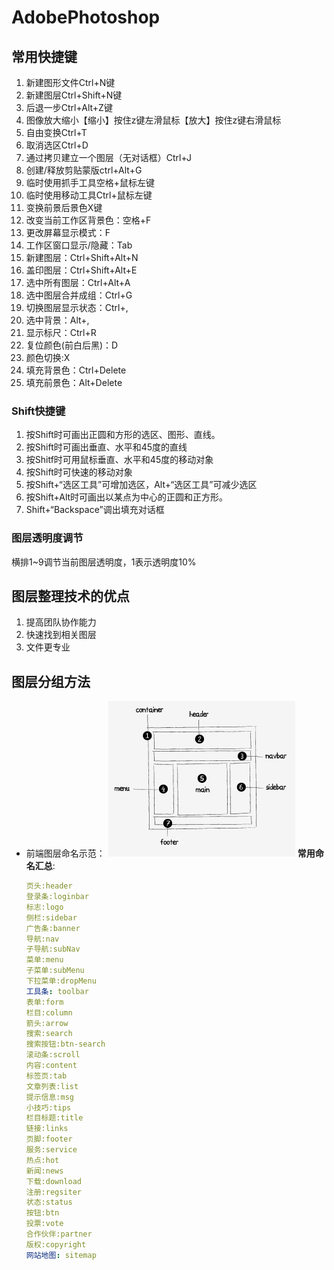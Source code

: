 # AdobePhotoshop

## 常用快捷键

1. 新建图形文件Ctrl+N键
2. 新建图层Ctrl+Shift+N键
3. 后退一步Ctrl+Alt+Z键
4. 图像放大缩小【缩小】按住z键左滑鼠标【放大】按住z键右滑鼠标
5. 自由变换Ctrl+T
6. 取消选区Ctrl+D
7. 通过拷贝建立一个图层（无对话框）Ctrl+J
8. 创建/释放剪贴蒙版ctrl+Alt+G
9. 临时使用抓手工具空格+鼠标左键
10. 临时使用移动工具Ctrl+鼠标左键
11. 变换前景后景色X键
12. 改变当前工作区背景色：空格+F
13. 更改屏幕显示模式：F
14. 工作区窗口显示/隐藏：Tab
15. 新建图层：Ctrl+Shift+Alt+N
16. 盖印图层：Ctrl+Shift+Alt+E
17. 选中所有图层：Ctrl+Alt+A
18. 选中图层合并成组：Ctrl+G
19. 切换图层显示状态：Ctrl+,
20. 选中背景：Alt+,
21. 显示标尺：Ctrl+R
22. 复位颜色(前白后黑)：D
23. 颜色切换:X
24. 填充背景色：Ctrl+Delete
25. 填充前景色：Alt+Delete



### Shift快捷键

1. 按Shift时可画出正圆和方形的选区、图形、直线。
2. 按Shift时可画出垂直、水平和45度的直线
3. 按Shitf时可用鼠标垂直、水平和45度的移动对象
4. 按Shift时可快速的移动对象
5. 按Shift+“选区工具”可增加选区，Alt+“选区工具”可减少选区
6. 按Shift+Alt时可画出以某点为中心的正圆和正方形。
7. Shift+“Backspace”调出填充对话框



### 图层透明度调节

横排1~9调节当前图层透明度，1表示透明度10%



## 图层整理技术的优点

1. 提高团队协作能力
2. 快速找到相关图层
3. 文件更专业



## 图层分组方法

- 前端图层命名示范：
  ![图层命名规范](imgs/69001eedgc3f7e20559c5&690.png)
  **常用命名汇总**:

  ```Yaml
  页头:header
  登录条:loginbar
  标志:logo
  侧栏:sidebar
  广告条:banner
  导航:nav
  子导航:subNav
  菜单:menu
  子菜单:subMenu
  下拉菜单:dropMenu
  工具条: toolbar
  表单:form
  栏目:column
  箭头:arrow
  搜索:search
  搜索按钮:btn-search
  滚动条:scroll
  内容:content
  标签页:tab
  文章列表:list
  提示信息:msg
  小技巧:tips
  栏目标题:title
  链接:links
  页脚:footer
  服务:service
  热点:hot
  新闻:news
  下载:download
  注册:regsiter
  状态:status
  按钮:btn
  投票:vote
  合作伙伴:partner
  版权:copyright
  网站地图: sitemap
  ```

  

  
